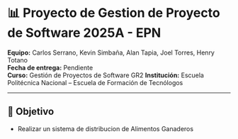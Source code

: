 # 📊 Proyecto de Gestion de Proyecto de Software 2025A - EPN

**Equipo:** Carlos Serrano, Kevin Simbaña, Alan Tapia, Joel Torres, Henry Totano  
**Fecha de entrega:** Pendiente  
**Curso:** Gestión de Proyectos de Software GR2
**Institución:** Escuela Politécnica Nacional – Escuela de Formación de Tecnólogos  

---

## 🎯 Objetivo
- Realizar un sistema de distribucion de Alimentos Ganaderos
  
